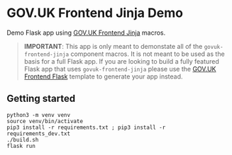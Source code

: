 # GOV.UK Frontend Jinja Demo

Demo Flask app using [GOV.UK Frontend Jinja](https://github.com/LandRegistry/govuk-frontend-jinja) macros.

> **IMPORTANT**: This app is only meant to demonstate all of the `govuk-frontend-jinja` component macros. It is not meant to be used as the basis for a full Flask app. If you are looking to build a fully featured Flask app that uses `govuk-frontend-jinja` please use the [GOV.UK Frontend Flask](https://github.com/LandRegistry/govuk-frontend-flask) template to generate your app instead.

## Getting started

```shell
python3 -m venv venv
source venv/bin/activate
pip3 install -r requirements.txt ; pip3 install -r requirements_dev.txt
./build.sh
flask run
```
